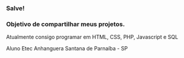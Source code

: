 ### Salve!

### Objetivo de compartilhar meus projetos.

Atualmente consigo programar em HTML, CSS, PHP, Javascript e SQL

Aluno Etec Anhanguera Santana de Parnaíba - SP
